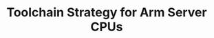 ---
categories:
- bkk19
description: Toolchain software forms the base of any development platform ranging
  from embedded devices all the way up to servers. The way to plan for toolchain enablement
  and integration however is very different as we go from embedded to the server ecosystem.
  In this session we look at how releases for various toolchain components (such as
  gcc, glibc and binutils) work, how they interact with server distributions and how
  all of that is quite different from how other components, especially the Linux kernel,
  work.
image:
  featured: 'true'
  path: /assets/images/featured-images/bkk19/BKK19-108.png
session_attendee_num: '1'
session_id: BKK19-108
session_room: Session Room 2 (Lotus 3-4)
session_slot:
  end_time: '2019-04-01 14:55:00'
  start_time: '2019-04-01 14:30:00'
session_speakers:
- speaker_bio: Tech Lead at Linaro, Maintainer of the GNU C Library<br>Siddhesh Poyarekar
    is a toolchain hacker and a Tech Lead at Linaro, managing a team of toolchain
    wizards. He is a maintainer of the GNU C Library and has been actively involved
    in server distribution maintenance and performance for over a decade.
  speaker_company: Linaro
  speaker_image: /assets/images/speakers/placeholder.jpg
  speaker_location: ''
  speaker_name: Siddhesh Poyarekar
  speaker_position: Tech Lead
  speaker_username: siddhesh.poyarekar
session_track: Data Center
tag: session
tags:
- Tools
title: Toolchain Strategy for Arm Server CPUs
---